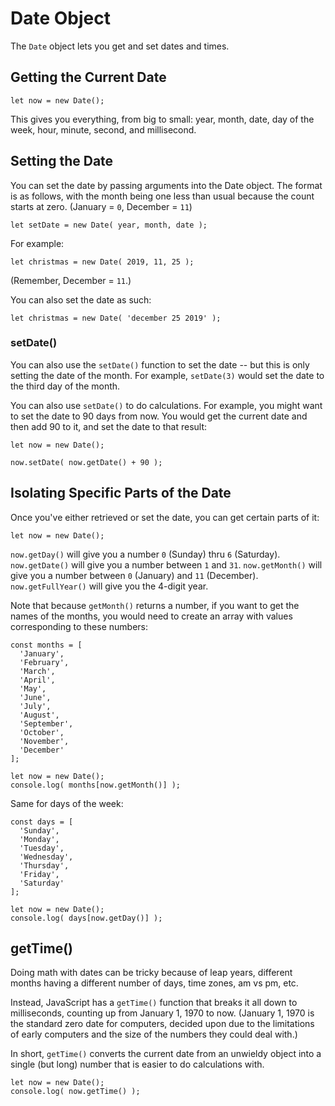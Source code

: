 # Date Object

The `Date` object lets you get and set dates and times.


## Getting the Current Date

```
let now = new Date();
```

This gives you everything, from big to small: year, month, date, day of the week, hour, minute, second, and millisecond.


## Setting the Date

You can set the date by passing arguments into the Date object. The format is as follows, with the month being one less than usual because the count starts at zero. (January = `0`, December = `11`)

```
let setDate = new Date( year, month, date );
```

For example:

```
let christmas = new Date( 2019, 11, 25 );
```

(Remember, December = `11`.)

You can also set the date as such:

```
let christmas = new Date( 'december 25 2019' );
```

### setDate()

You can also use the `setDate()` function to set the date -- but this is only setting the date of the month. For example, `setDate(3)` would set the date to the third day of the month.

You can also use `setDate()` to do calculations. For example, you might want to set the date to 90 days from now. You would get the current date and then add 90 to it, and set the date to that result:

```
let now = new Date();

now.setDate( now.getDate() + 90 );
```


## Isolating Specific Parts of the Date

Once you've either retrieved or set the date, you can get certain parts of it:

```
let now = new Date();
```

`now.getDay()` will give you a number `0` (Sunday) thru `6` (Saturday).
`now.getDate()` will give you a number between `1` and `31`.
`now.getMonth()` will give you a number between `0` (January) and `11` (December).
`now.getFullYear()` will give you the 4-digit year.

Note that because `getMonth()` returns a number, if you want to get the names of the months, you would need to create an array with values corresponding to these numbers:

```
const months = [
  'January',
  'February',
  'March',
  'April',
  'May',
  'June',
  'July',
  'August',
  'September',
  'October',
  'November',
  'December'
];

let now = new Date();
console.log( months[now.getMonth()] );
```

Same for days of the week:

```
const days = [
  'Sunday',
  'Monday',
  'Tuesday',
  'Wednesday',
  'Thursday',
  'Friday',
  'Saturday'
];

let now = new Date();
console.log( days[now.getDay()] );
```


## getTime()

Doing math with dates can be tricky because of leap years, different months having a different number of days, time zones, am vs pm, etc.

Instead, JavaScript has a `getTime()` function that breaks it all down to milliseconds, counting up from January 1, 1970 to now. (January 1, 1970 is the standard zero date for computers, decided upon due to the limitations of early computers and the size of the numbers they could deal with.)

In short, `getTime()` converts the current date from an unwieldy object into a single (but long) number that is easier to do calculations with.

```
let now = new Date();
console.log( now.getTime() );
```